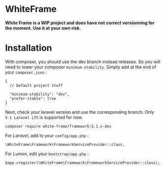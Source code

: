 # WhiteFrame

**White Frame is a WIP project and does have not correct versionning for the moment. Use it at your own risk.**

# Installation

With composer, you should use the dev branch instead releases. So you will need to lower your composer `minimum-stability`. Simply add at the end of your `composer.json` :

    {
      // Default project stuff
      
      "minimum-stability": "dev",
      "prefer-stable": true
    }

Next, check your laravel version and use the corresponding branch. Only `5.1 Laravel LTS` is supported for now.

    composer require white-frame/framework:5.1.x-dev

For *Laravel*, add to your `config/app.php` :

    \WhiteFrame\Framework\FrameworkServiceProvider::class,

For *Lumen*, edit your `bootstrap/app.php` :

    $app->register(\WhiteFrame\Framework\FrameworkServiceProvider::class);
